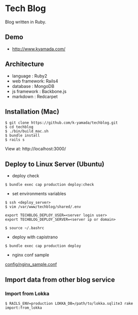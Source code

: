 # Tech Blog

Blog written in Ruby.

## Demo

- http://www.kyamada.com/

## Architecture

* language     : Ruby2
* web framework: Rails4
* database     : MongoDB
* js framework : Backbone.js
* markdown     : Redcarpet

## Installation (Mac)

~~~
$ git clone https://github.com/k-yamada/techblog.git
$ cd techblog
$ ./bin/build_mac.sh
$ bundle install
$ rails s
~~~

View at: http://localhost:3000/

## Deploy to Linux Server (Ubuntu)

* deploy check

~~~
$ bundle exec cap production deploy:check
~~~

* set environments variables

~~~
$ ssh <deploy_server>
$ vim /var/www/techblog/shared/.env

export TECHBLOG_DEPLOY_USER=<server login user>
export TECHBLOG_DEPLOY_SERVER=<server ip or domain>

$ source ~/.bashrc
~~~

* deploy with capistrano

~~~
$ bundle exec cap production deploy
~~~

* nginx conf sample

[config/nginx_sample.conf](https://github.com/k-yamada/techblog/blob/master/config/nginx_sample.conf)

## Import data from other blog service

### Import from Lokka

~~~
$ RAILS_ENV=production LOKKA_DB=/path/to/lokka.sqlite3 rake import:from_lokka
~~~
